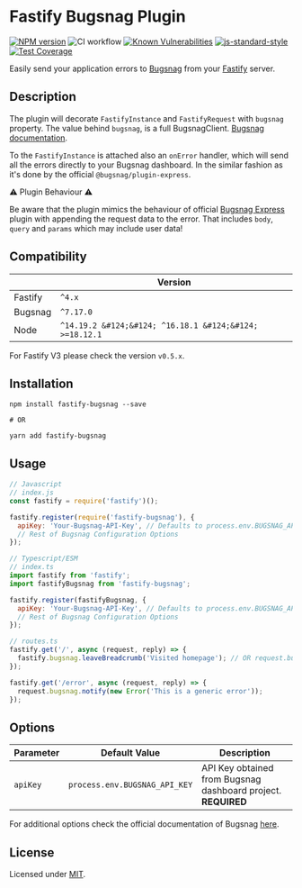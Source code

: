 # Fastify Bugsnag Plugin

[![NPM version](https://img.shields.io/npm/v/fastify-bugsnag.svg?style=flat)](https://www.npmjs.com/package/fastify-bugsnag)
![CI workflow](https://github.com/ZigaStrgar/fastify-bugsnag/workflows/fastify-bugsnag-ci/badge.svg)
[![Known Vulnerabilities](https://snyk.io/test/github/ZigaStrgar/fastify-bugsnag/badge.svg)](https://snyk.io/test/github/ZigaStrgar/fastify-bugsnag)
[![js-standard-style](https://img.shields.io/badge/code%20style-standard-brightgreen.svg?style=flat)](https://standardjs.com/)
[![Test Coverage](https://api.codeclimate.com/v1/badges/ad24873a9f9078ff0b04/test_coverage)](https://codeclimate.com/github/ZigaStrgar/fastify-bugsnag/test_coverage)

Easily send your application errors to [Bugsnag](https://bugsnag.com) from your [Fastify](https://www.fastify.io/)
server.

## Description

The plugin will decorate `FastifyInstance` and `FastifyRequest` with `bugsnag` property. The value behind `bugsnag`, is
a full BugsnagClient. [Bugsnag documentation](https://docs.bugsnag.com/platforms/javascript/).

To the `FastifyInstance` is attached also an `onError` handler, which will send all the errors directly to your Bugsnag
dashboard. In the similar fashion as it's done by the official `@bugsnag/plugin-express`.

⚠️ Plugin Behaviour ⚠️

Be aware that the plugin mimics the behaviour of
official [Bugsnag Express](https://github.com/bugsnag/bugsnag-js/tree/next/packages/plugin-express) plugin with
appending
the request data to the error. That includes `body`, `query` and `params` which may include user data!

## Compatibility

|         | Version                                                 |
|---------|---------------------------------------------------------|
| Fastify | `^4.x`                                                  |
| Bugsnag | `^7.17.0`                                               |
| Node    | `^14.19.2 &#124;&#124; ^16.18.1 &#124;&#124; >=18.12.1` |

For Fastify V3 please check the version `v0.5.x`.

## Installation

```shell
npm install fastify-bugsnag --save

# OR

yarn add fastify-bugsnag
```

## Usage

```javascript
// Javascript
// index.js
const fastify = require('fastify')();

fastify.register(require('fastify-bugsnag'), {
  apiKey: 'Your-Bugsnag-API-Key', // Defaults to process.env.BUGSNAG_API_KEY
  // Rest of Bugsnag Configuration Options
});

// Typescript/ESM
// index.ts
import fastify from 'fastify';
import fastifyBugsnag from 'fastify-bugsnag';

fastify.register(fastifyBugsnag, {
  apiKey: 'Your-Bugsnag-API-Key', // Defaults to process.env.BUGSNAG_API_KEY
  // Rest of Bugsnag Configuration Options
});
```

```javascript
// routes.ts
fastify.get('/', async (request, reply) => {
  fastify.bugsnag.leaveBreadcrumb('Visited homepage'); // OR request.bugsnag.leaveBreadcrumb();
});

fastify.get('/error', async (request, reply) => {
  request.bugsnag.notify(new Error('This is a generic error'));
});
```

## Options

| Parameter | Default Value                 | Description                                                   |
|-----------|-------------------------------|---------------------------------------------------------------|
| `apiKey`  | `process.env.BUGSNAG_API_KEY` | API Key obtained from Bugsnag dashboard project. **REQUIRED** |

For additional options check the official documentation of Bugsnag
[here](https://docs.bugsnag.com/platforms/javascript/configuration-options/).

## License

Licensed under [MIT](./LICENSE).
